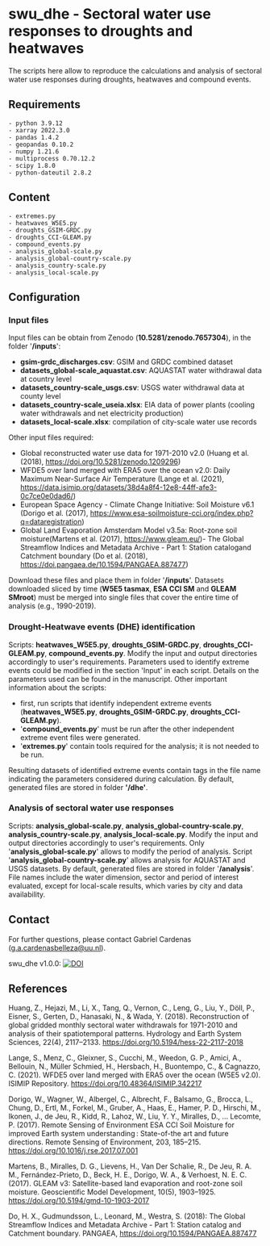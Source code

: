 # swu_dhe - Sectoral water use responses to droughts and heatwaves
The scripts here allow to reproduce the calculations and analysis of sectoral water use responses during droughts, heatwaves and compound events.

## Requirements
    - python 3.9.12
    - xarray 2022.3.0
    - pandas 1.4.2
    - geopandas 0.10.2
    - numpy 1.21.6
    - multiprocess 0.70.12.2
    - scipy 1.8.0
    - python-dateutil 2.8.2

## Content
    - extremes.py
    - heatwaves_W5E5.py
    - droughts_GSIM-GRDC.py
    - droughts_CCI-GLEAM.py
    - compound_events.py
    - analysis_global-scale.py
    - analysis_global-country-scale.py
    - analysis_country-scale.py
    - analysis_local-scale.py

## Configuration
### Input files
Input files can be obtain from Zenodo (**10.5281/zenodo.7657304**), in the folder '**/inputs**':
-    **gsim-grdc_discharges.csv**: GSIM and GRDC combined dataset
-    **datasets_global-scale_aquastat.csv**: AQUASTAT water withdrawal data at country level
-    **datasets_country-scale_usgs.csv**: USGS water withdrawal data at county level
-    **datasets_country-scale_useia.xlsx**: EIA data of power plants (cooling water withdrawals and net electricity production)
-    **datasets_local-scale.xlsx**: compilation of city-scale water use records
    
Other input files required:
-    Global reconstructed water use data for 1971-2010 v2.0 (Huang et al. (2018), https://doi.org/10.5281/zenodo.1209296)
-    WFDE5 over land merged with ERA5 over the ocean v2.0: Daily Maximum Near-Surface Air Temperature (Lange et al. (2021),
    https://data.isimip.org/datasets/38d4a8f4-12e8-44ff-afe3-0c7ce0e0dad6/)
-    European Space Agency - Climate Change Initiative: Soil Moisture v6.1 (Dorigo et al. (2017),
    https://www.esa-soilmoisture-cci.org/index.php?q=dataregistration)
-    Global Land Evaporation Amsterdam Model v3.5a: Root-zone soil moisture(Martens et al. (2017), https://www.gleam.eu/)- The Global Streamflow Indices and Metadata Archive - Part 1: Station catalogand Catchment boundary (Do et al. (2018),
    https://doi.pangaea.de/10.1594/PANGAEA.887477)
    
Download these files and place them in folder '**/inputs**'. Datasets downloaded sliced by time (**W5E5 tasmax**, **ESA CCI SM** and **GLEAM SMroot**) must be merged into single files that cover the entire time of analysis (e.g., 1990-2019).

### Drought-Heatwave events (DHE) identification
Scripts: **heatwaves_W5E5.py**, **droughts_GSIM-GRDC.py**, **droughts_CCI-GLEAM.py**, **compound_events.py**.
Modify the input and output directories accordingly to user's requirements.
Parameters used to identify extreme events could be modified in the section 'Input' in each script. Details on the parameters used can be found in the manuscript.
Other important information about the scripts:

-    first, run scripts that identify independent extreme events (**heatwaves_W5E5.py**, **droughts_GSIM-GRDC.py**, **droughts_CCI-GLEAM.py**).
-    '**compound_events.py**' must be run after the other independent extreme event files were generated.
-    '**extremes.py**' contain tools required for the analysis; it is not needed to be run.

Resulting datasets of identified extreme events contain tags in the file name indicating the parameters considered during calculation.
By default, generated files are stored in folder **'/dhe'**.

### Analysis of sectoral water use responses
Scripts: **analysis_global-scale.py**, **analysis_global-country-scale.py**, **analysis_country-scale.py**, **analysis_local-scale.py**.
Modify the input and output directories accordingly to user's requirements.
Only '**analysis_global-scale.py**' allows to modify the period of analysis.
Script '**analysis_global-country-scale.py**' allows analysis for AQUASTAT and USGS datasets.
By default, generated files are stored in folder '**/analysis**'.
File names include the water dimension, sector and period of interest evaluated, except for local-scale results, which varies by city and data availability.

## Contact
For further questions, please contact Gabriel Cardenas (g.a.cardenasbelleza@uu.nl).

swu_dhe v1.0.0: [![DOI](https://zenodo.org/badge/DOI/10.5281/zenodo.8122382.svg)](https://doi.org/10.5281/zenodo.8122382)

## References
Huang, Z., Hejazi, M., Li, X., Tang, Q., Vernon, C., Leng, G., Liu, Y., Döll, P., Eisner, S., Gerten, D., Hanasaki, N., & Wada, Y. (2018). Reconstruction of global gridded monthly sectoral water withdrawals for 1971-2010 and analysis of their spatiotemporal patterns. Hydrology and Earth System Sciences, 22(4), 2117–2133. https://doi.org/10.5194/hess-22-2117-2018

Lange, S., Menz, C., Gleixner, S., Cucchi, M., Weedon, G. P., Amici, A., Bellouin, N., Müller Schmied, H., Hersbach, H., Buontempo, C., & Cagnazzo, C. (2021). WFDE5 over land merged with ERA5 over the ocean (W5E5 v2.0). ISIMIP Repository. https://doi.org/10.48364/ISIMIP.342217

Dorigo, W., Wagner, W., Albergel, C., Albrecht, F., Balsamo, G., Brocca, L., Chung, D., Ertl, M., Forkel, M., Gruber, A., Haas, E., Hamer, P. D., Hirschi, M., Ikonen, J., de Jeu, R., Kidd, R., Lahoz, W., Liu, Y. Y., Miralles, D., … Lecomte, P. (2017). Remote Sensing of Environment ESA CCI Soil Moisture for improved Earth system understanding : State-of-the art and future directions. Remote Sensing of Environment, 203, 185–215. https://doi.org/10.1016/j.rse.2017.07.001

Martens, B., Miralles, D. G., Lievens, H., Van Der Schalie, R., De Jeu, R. A. M., Fernández-Prieto, D., Beck, H. E., Dorigo, W. A., & Verhoest, N. E. C. (2017). GLEAM v3: Satellite-based land evaporation and root-zone soil moisture. Geoscientific Model Development, 10(5), 1903–1925. https://doi.org/10.5194/gmd-10-1903-2017

Do, H. X., Gudmundsson, L., Leonard, M., Westra, S. (2018): The Global Streamflow Indices and Metadata Archive - Part 1: Station catalog and Catchment boundary. PANGAEA, https://doi.org/10.1594/PANGAEA.887477 
